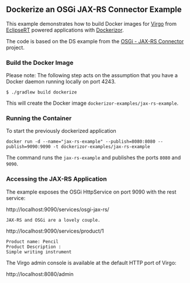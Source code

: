 ## Dockerize an OSGi JAX-RS Connector Example

This example demonstrates how to build Docker images for [Virgo][Virgo] from [EclipseRT][EclipseRT] powered applications with [Dockerizor][Dockerizor].

The code is based on the DS example from the [OSGi - JAX-RS Connector][jax-rs-connector] project.

### Build the Docker Image

Please note: The following step acts on the assumption that you have a Docker daemon running locally on port 4243.

    $ ./gradlew build dockerize

This will create the Docker image ``dockerizor-examples/jax-rs-example``.

### Running the Container

To start the previously dockerized application  

    docker run -d --name="jax-rs-example" --publish=8080:8080 --publish=9090:9090 -t dockerizor-examples/jax-rs-example

The command runs the ``jax-rs-example`` and publishes the ports ``8080`` and ``9090``.

### Accessing the JAX-RS Application

The example exposes the OSGi HttpService on port 9090 with the rest service:

http://localhost:9090/services/osgi-jax-rs/

    JAX-RS and OSGi are a lovely couple.

http://localhost:9090/services/product/1

    Product name: Pencil
    Product Description :
    Simple writing instrument    

The Virgo admin console is available at the default HTTP port of Virgo:

http://localhost:8080/admin

  [Virgo]: http://eclipse.org/virgo
  [EclipseRT]: http://eclipse.org/rt
  [Dockerizor]: https://github.com/eclipsesource/dockerizor
  [jax-rs-connector]: https://github.com/hstaudacher/osgi-jax-rs-connector
